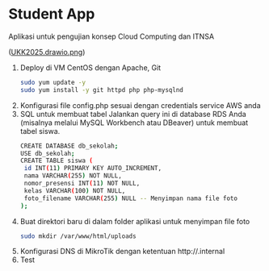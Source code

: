 # Student App
Aplikasi untuk pengujian konsep Cloud Computing dan ITNSA

([UKK2025.drawio.png](https://github.com/adinur21/crud-ukk/blob/main/UKK2025.drawio.png))

1. Deploy di VM CentOS dengan Apache, Git
   ```bash
   sudo yum update -y
   sudo yum install -y git httpd php php-mysqlnd 
   
2. Konfigurasi file config.php sesuai dengan credentials service AWS anda
3. SQL untuk membuat tabel
Jalankan query ini di database RDS Anda (misalnya melalui MySQL Workbench atau DBeaver) untuk membuat tabel siswa.
   ```bash
   CREATE DATABASE db_sekolah;
   USE db_sekolah;
   CREATE TABLE siswa (
    id INT(11) PRIMARY KEY AUTO_INCREMENT,
    nama VARCHAR(255) NOT NULL,
    nomor_presensi INT(11) NOT NULL,
    kelas VARCHAR(100) NOT NULL,
    foto_filename VARCHAR(255) NULL -- Menyimpan nama file foto
   );

4. Buat direktori baru di dalam folder aplikasi untuk menyimpan file foto
   ```bash
   sudo mkdir /var/www/html/uploads
5. Konfigurasi DNS di MikroTik dengan ketentuan http://<nama>.internal
5. Test 
